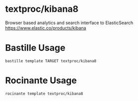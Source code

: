 # textproc/kibana8
Browser based analytics and search interface to ElasticSearch
https://www.elastic.co/products/kibana

# Bastille Usage
```shell
bastille template TARGET textproc/kibana8
```

# Rocinante Usage
```shell
rocinante template textproc/kibana8
```
